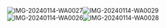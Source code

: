 ![IMG-20240114-WA0027](https://github.com/Ankit-Jaipuriar/calculator-app/assets/120705048/644774bb-f2b7-4abf-910a-59d14aa5a12e)![IMG-20240114-WA0029](https://github.com/Ankit-Jaipuriar/calculator-app/assets/120705048/f75f4dc6-d53f-4d04-8210-77821a1489b2)
![IMG-20240114-WA0026](https://github.com/Ankit-Jaipuriar/calculator-app/assets/120705048/51748ac9-780a-4d78-a92e-83ab78157d98)![IMG-20240114-WA0028](https://github.com/Ankit-Jaipuriar/calculator-app/assets/120705048/a1555627-fea9-4677-9cb9-cc958b42fcd7)



